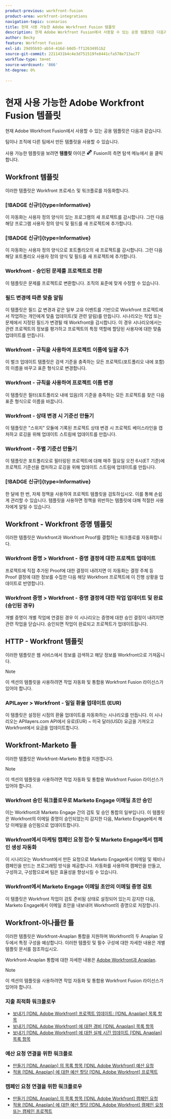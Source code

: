 ```yaml
---
product-previous: workfront-fusion
product-area: workfront-integrations
navigation-topic: scenarios
title: 현재 사용 가능한 Adobe Workfront Fusion 템플릿
description: 현재 Adobe Workfront Fusion에서 사용할 수 있는 공용 템플릿은 다음과 같습니다.
author: Becky
feature: Workfront Fusion
exl-id: 29d95b93-ab54-416d-b0d5-ff12634951b2
source-git-commit: 2211431b4c4e3d751519fe8441cfa578e713ac77
workflow-type: tm+mt
source-wordcount: '866'
ht-degree: 0%

---
```


# 현재 사용 가능한 Adobe Workfront Fusion 템플릿

현재 Adobe Workfront Fusion에서 사용할 수 있는 공용 템플릿은 다음과 같습니다.

팀이나 조직에 다른 팀에서 만든 템플릿을 사용할 수 있습니다.

사용 가능한 템플릿을 보려면 **템플릿** 아이콘 ![](assets/fusion-template-icon.png) Fusion의 측면 탐색 메뉴에서 을 클릭합니다.

## Workfront 템플릿

이러한 템플릿은 Workfront 프로세스 및 워크플로를 자동화합니다.

### [!BADGE 신규!]{type=Informative}

이 자동화는 사용자 정의 양식이 있는 프로그램의 새 프로젝트를 감시합니다. 그런 다음 해당 프로그램 사용자 정의 양식 및 필드를 새 프로젝트에 추가합니다.

### [!BADGE 신규!]{type=Informative}

이 자동화는 사용자 정의 양식으로 포트폴리오의 새 프로젝트를 감시합니다. 그런 다음 해당 포트폴리오 사용자 정의 양식 및 필드를 새 프로젝트에 추가합니다.

### Workfront - 승인된 문제를 프로젝트로 전환

이 템플릿은 문제를 프로젝트로 변환합니다. 조직의 표준에 맞게 수정할 수 있습니다.

### 필드 변경에 따른 맞춤 알림

이 템플릿은 필드 값 변경과 같은 일부 고유 이벤트를 기반으로 Workfront 프로젝트에서 작업하는 개인에게 맞춤 업데이트(및 관련 알림)를 만듭니다. 시나리오는 작업 또는 문제에서 지정된 필드가 변경될 때 Workfront을 감시합니다. 이 경우 시나리오에서는 관련 프로젝트의 정보를 평가하고 프로젝트의 특정 역할에 할당된 사용자에 대한 맞춤 업데이트를 만듭니다.

### Workfront - 규칙을 사용하여 프로젝트 이름에 일괄 추가

이 벌크 업데이트 템플릿은 검색 기준을 충족하는 모든 프로젝트(포트폴리오 내에 포함)의 이름을 바꾸고 표준 형식으로 변경합니다.

### Workfront - 규칙을 사용하여 프로젝트 이름 변경

이 템플릿은 필터(포트폴리오 내에 있음)의 기준을 충족하는 모든 프로젝트를 찾은 다음 표준 형식으로 이름을 바꿉니다.

### Workfront - 상태 변경 시 기준선 만들기

이 템플릿은 &quot;스위치&quot; 모듈에 기록된 프로젝트 상태 변경 시 프로젝트 베이스라인을 캡처하고 로깅을 위해 업데이트 스트림에 업데이트를 만듭니다.

### Workfront - 주별 기준선 만들기

이 템플릿은 포트폴리오로 필터링된 프로젝트에 대해 매주 월요일 오전 6시(ET 기준)에 프로젝트 기준선을 캡처하고 로깅을 위해 업데이트 스트림에 업데이트를 만듭니다.

### [!BADGE 신규!]{type=Informative}

한 달에 한 번, 자체 정책을 사용하여 프로젝트 템플릿을 검토하십시오. 이를 통해 손쉽게 관리할 수 있습니다. 템플릿을 사용하면 정책을 위반하는 템플릿에 대해 적절한 사용자에게 알릴 수 있습니다.

## Workfront - Workfront 증명 템플릿

이러한 템플릿은 Workfront과 Workfront Proof를 결합하는 워크플로를 자동화합니다.

### Workfront 증명 > Workfront - 증명 결정에 대한 프로젝트 업데이트

프로젝트에 직접 추가된 Proof에 대한 결정이 내려지면 이 자동화는 결정 주체 등 Proof 결정에 대한 정보를 수집한 다음 해당 Workfront 프로젝트에 이 진행 상황을 업데이트로 반영합니다.

### Workfront 증명 > Workfront - 증명 결정에 대한 작업 업데이트 및 완료(승인된 경우)

개별 증명이 개별 작업에 연결된 경우 이 시나리오는 증명에 대한 승인 결정이 내려지면 관련 작업을 닫습니다. 승인되면 작업이 완료되고 프로젝트가 업데이트됩니다.

## HTTP - Workfront 템플릿

이러한 템플릿은 웹 서비스에서 정보를 검색하고 해당 정보를 Workfront으로 가져옵니다.

>[!NOTE]
>
> 이 섹션의 템플릿을 사용하려면 작업 자동화 및 통합용 Workfront Fusion 라이선스가 있어야 합니다.

### APILayer > Workfront - 일일 환율 업데이트 (EUR)

이 템플릿은 설정된 시점의 환율 업데이트를 자동화하는 시나리오를 만듭니다. 이 시나리오는 APIlayers.com API에서 유로(EUR) ~ 미국 달러(USD) 요금을 가져오고 Workfront에서 요금을 업데이트합니다.

## Workfront-Marketo 틀

이러한 템플릿은 Workfront-Marketo 통합을 지원합니다.

>[!NOTE]
>
> 이 섹션의 템플릿을 사용하려면 작업 자동화 및 통합용 Workfront Fusion 라이선스가 있어야 합니다.

### Workfront 승인 워크플로우로 Marketo Engage 이메일 초안 승인

이는 Workfront과 Marketo Engage 간의 검토 및 승인 통합의 일부입니다. 이 템플릿은 Workfront의 이메일 증명이 승인되었는지 감지한 다음, Marketo Engage에서 해당 이메일을 승인됨으로 업데이트합니다.

### Workfront에서 마케팅 캠페인 요청 접수 및 Marketo Engage에서 캠페인 생성 자동화

이 시나리오는 Workfront에서 만든 요청으로 Marketo Engage에서 이메일 및 웨비나 캠페인을 만드는 프로그래밍 방식을 제공합니다. 자동화를 사용하여 캠페인을 만들고, 구성하고, 구성함으로써 팀은 효율성을 향상시킬 수 있습니다.

### Workfront에서 Marketo Engage 이메일 초안의 이메일 증명 검토

이 템플릿은 Workfront 작업이 검토 준비됨 상태로 설정되어 있는지 감지한 다음, Marketo Engage에서 이메일 초안을 내보내어 Workfront의 증명으로 저장합니다.

## Workfront-아나플란 틀

이러한 템플릿은 Workfront-Anaplan 통합을 지원하며 Workfront의 두 Anaplan 모두에서 특정 구성을 예상합니다. 이러한 템플릿 및 필수 구성에 대한 자세한 내용은 개별 템플릿 문서를 참조하십시오.

Workfront-Anaplan 통합에 대한 자세한 내용은 [Adobe Workfront과 Anaplan](../../../workfront-integrations-and-apps/adobe-workfront-with-anaplan/anaplan-integration.md).

>[!NOTE]
>
> 이 섹션의 템플릿을 사용하려면 작업 자동화 및 통합용 Workfront Fusion 라이선스가 있어야 합니다.

### 지출 최적화 워크플로우

* [보내기 [!DNL Adobe Workfront] 프로젝트 업데이트: [!DNL Anaplan] 목록 항목](../../../workfront-integrations-and-apps/adobe-workfront-with-anaplan/send-workfront-project-actual-hours-updates-to-anaplan-list-item.md)
* [보내기 [!DNL Adobe Workfront] 에 대한 경비 [!DNL Anaplan] 목록 항목](../../../workfront-integrations-and-apps/adobe-workfront-with-anaplan/send-workfront-project-expenses-to-anaplan-list-item.md)
* [보내기 [!DNL Adobe Workfront] 에 대한 실제 시간 업데이트 [!DNL Anaplan] 목록 항목](../../../workfront-integrations-and-apps/adobe-workfront-with-anaplan/send-workfront-project-actual-hours-updates-to-anaplan-list-item.md)

### 예산 요청 연결을 위한 워크플로

* [만들기 [!DNL Anaplan] 의 목록 항목 [!DNL Adobe Workfront] 예산 요청](../../../workfront-integrations-and-apps/adobe-workfront-with-anaplan/create-an-anaplan-list-item-from-a-workfront-budget-request.md)
* [적용 [!DNL Anaplan] 에 대한 예산 할당 [!DNL Adobe Workfront] 프로젝트](../../../workfront-integrations-and-apps/adobe-workfront-with-anaplan/apply-anaplan-budget-allocation-to-workfront-projects.md)

### 캠페인 요청 연결을 위한 워크플로우

* [만들기 [!DNL Anaplan] 의 목록 항목 [!DNL Adobe Workfront] 캠페인 요청](../../../workfront-integrations-and-apps/adobe-workfront-with-anaplan/create-an-anaplan-list-item-from-a-workfront-campaign-request.md)
* [적용 [!DNL Anaplan] 에 대한 예산 할당 [!DNL Adobe Workfront] 캠페인 요청 또는 캠페인 프로젝트](../../../workfront-integrations-and-apps/adobe-workfront-with-anaplan/apply-anaplan-budget-allocation-to-workfront-campaign-requests-and-projects.md)
